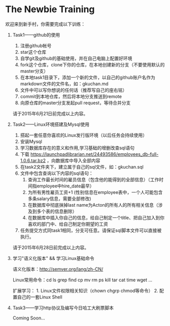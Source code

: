 # The Newbie Training

欢迎来到新手村，你需要完成以下训练：

1. Task1——github的使用
	1. 注册github帐号
	2. star这个仓库
	3. 自学git及github的基础使用，并在自己电脑上配置好环境
	4. fork这个仓库，clone下你的仓库，在本地创建新的分支（不要使用默认的master分支）
	5. 在本地task1目录下，添加一个新的文件，以自己的github账户名作为markdown文件的文件名，如：gkuchan.md
	6. 文件中可以写你想说的任何话（推荐写自己的座右铭）
	7. commit到本地仓库，然后将本地分支推送到remote
	8. 向原仓库的master分支发起pull request，等待合并分支

	请于2015年6月21日前完成以上内容。

2. Task2——Linux环境搭建及Mysql使用
	1. 搭起一套任意你喜欢的Linux发行版环境（以后任务会持续使用）
	2. 安装Mysql
	3. 学习数据库存在的意义和作用,学习基础的增删改查sql语句
	4. 下载 https://launchpadlibrarian.net/24493586/employees_db-full-1.0.6.tar.bz2 ，向数据库中导入全部内容
	5. 在task2文件夹下，建立属于自己的sql文件，如：gkuchan.sql
	6. 文件中包含查询以下内容的sql语句：
		1. 查询工作最长时间的雇员信息（包含他的能得到的全部信息）（工作时间指employee中hire_date最早）
		2. 为所有男性雇员工资+1 (性别信息在employee表中，一个人可能包含多条salary信息，需要全部修改)
		3. 在数据库中彻底抹掉last name为Acton的所有人的所有相关信息（涉及到多个表的信息删除）
		4. 在数据库中插入你自己的信息，给自己制定一个title、把自己加入到你喜欢的部门中、给自己制定你期望的工资
	7. 任务提交方式同task1相同，分支可任意。请保证sql脚本文件可以直接被执行。

	请于2015年6月28日前完成以上内容。

3. 学习"语义化版本" && 学习Linux基础命令

	语义化版本：http://semver.org/lang/zh-CN/

	Linux常用命令：cd ls grep find cp mv rm ps kill tar cat time wget ...

	扩展学习：
		1. Linux文件权限相关知识（chown chgrp chmod等命令）
		2. 配置自己的一套Linux Shell

4. Task3——学习http协议及编写今日哈工大刷票脚本

	Coming Soon...